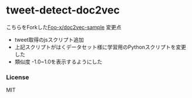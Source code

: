 # tweet-detect-doc2vec
こちらをForkした[Foo-x/doc2vec-sample](https://github.com/Foo-x/doc2vec-sample)
変更点
- tweet取得のjsスクリプト追加
- 上記スクリプトがはくデータセット様に学習用のPythonスクリプトを変更した
- 類似度 -1.0~1.0を表示するようにした
### License
MIT
